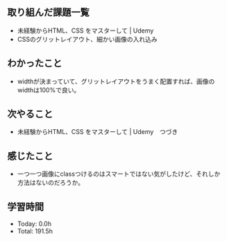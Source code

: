 ## 取り組んだ課題一覧
- 未経験からHTML、CSS をマスターして | Udemy
- CSSのグリットレイアウト、細かい画像の入れ込み
## わかったこと
- widthが決まっていて、グリットレイアウトをうまく配置すれば、画像のwidthは100%で良い。
## 次やること
- 未経験からHTML、CSS をマスターして | Udemy　つづき
## 感じたこと
- 一つ一つ画像にclassつけるのはスマートではない気がしたけど、それしか方法はないのだろうか。
## 学習時間
- Today: 0.0h
- Total: 191.5h
